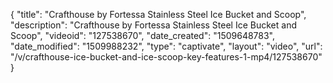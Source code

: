 {
    "title": "Crafthouse by Fortessa Stainless Steel Ice Bucket and Scoop",
    "description": "Crafthouse by Fortessa Stainless Steel Ice Bucket and Scoop",
    "videoid": "127538670",
    "date_created": "1509648783",
    "date_modified": "1509988232",
    "type": "captivate",
    "layout": "video",
    "url": "\/v\/crafthouse-ice-bucket-and-ice-scoop-key-features-1-mp4\/127538670"
}